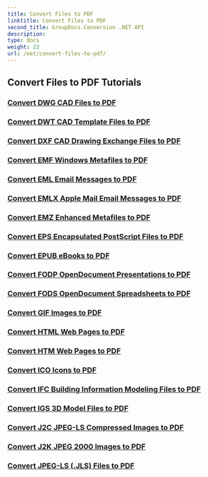 ```yaml
---
title: Convert Files to PDF
linktitle: Convert Files to PDF
second_title: GroupDocs.Conversion .NET API
description: 
type: docs
weight: 22
url: /net/convert-files-to-pdf/
---
```


## Convert Files to PDF Tutorials
### [Convert DWG CAD Files to PDF](./convert-dwg-to-pdf/)
### [Convert DWT CAD Template Files to PDF](./convert-dwt-to-pdf/)
### [Convert DXF CAD Drawing Exchange Files to PDF](./convert-dxf-to-pdf/)
### [Convert EMF Windows Metafiles to PDF](./convert-emf-to-pdf/)
### [Convert EML Email Messages to PDF](./convert-eml-to-pdf/)
### [Convert EMLX Apple Mail Email Messages to PDF](./convert-emlx-to-pdf/)
### [Convert EMZ Enhanced Metafiles to PDF](./convert-emz-to-pdf/)
### [Convert EPS Encapsulated PostScript Files to PDF](./convert-eps-to-pdf/)
### [Convert EPUB eBooks to PDF](./convert-epub-to-pdf/)
### [Convert FODP OpenDocument Presentations to PDF](./convert-fodp-to-pdf/)
### [Convert FODS OpenDocument Spreadsheets to PDF](./convert-fods-to-pdf/)
### [Convert GIF Images to PDF](./convert-gif-to-pdf/)
### [Convert HTML Web Pages to PDF](./convert-html-to-pdf/)
### [Convert HTM Web Pages to PDF](./convert-htm-to-pdf/)
### [Convert ICO Icons to PDF](./convert-ico-to-pdf/)
### [Convert IFC Building Information Modeling Files to PDF](./convert-ifc-to-pdf/)
### [Convert IGS 3D Model Files to PDF](./convert-igs-to-pdf/)
### [Convert J2C JPEG-LS Compressed Images to PDF](./convert-j2c-to-pdf/)
### [Convert J2K JPEG 2000 Images to PDF](./convert-j2k-to-pdf/)
### [Convert JPEG-LS (.JLS) Files to PDF](./convert-jls-to-pdf/)